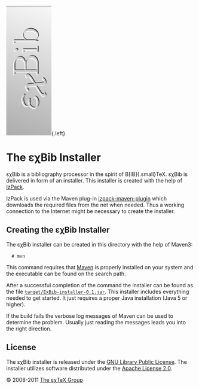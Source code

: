 ![](src/main/izpack/images/ExBib-side.png){.left}

The εχBib Installer
===================

εχBib is a bibliography processor in the spirit of
B[IB]{.small}TeX. εχBib is delivered in form of an
installer. This installer is created with the help of
[IzPack](http://izpack.org).

IzPack is used via the Maven plug-in
[izpack-maven-plugin](http://izpack.codehaus.org/izpack-maven-plugin/)
which downloads the required files from the net when needed. Thus a
working connection to the Internet might be necessary to create the
installer.

Creating the εχBib Installer
----------------------------

The εχBib installer can be created in this directory with the help of
Maven3:

      # mvn

This command requires that [Maven](http://maven.apache.org) is properly
installed on your system and the executable can be found on the search
path.

After a successful completion of the command the installer can be found
as the file
[`target/ExBib-installer-0.1.jar`](target/ExBib-installer-0.1.jar). This
installer includes everything needed to get started. It just requires a
proper Java installation (Java 5 or higher).

If the build fails the verbose log messages of Maven can be used to
determine the problem. Usually just reading the messages leads you into
the right direction.

License
-------

The εχBib installer is released under the [GNU Library Public
License](LICENSE.md). The installer utilizes software distributed
under the [Apache License
2.0](http://www.apache.org/licenses/LICENSE-2.0.html).

© 2008-2011 [The εχTeX Group](mailto:extex@dante.de)
